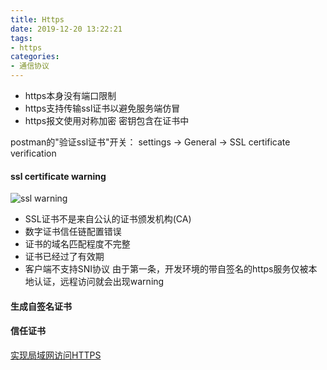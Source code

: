 ```yaml
---
title: Https
date: 2019-12-20 13:22:21
tags:
- https
categories: 
- 通信协议
---
```

+ https本身没有端口限制
+ https支持传输ssl证书以避免服务端仿冒
+ https报文使用对称加密 密钥包含在证书中
  
postman的"验证ssl证书"开关： settings -> General -> SSL certificate verification 

#### ssl certificate warning
![ssl warning](https://i0.wp.com/tvax4.sinaimg.cn/large/a60edd42gy1gqugoxo311j20qs0s70ue.jpg)
+ SSL证书不是来自公认的证书颁发机构(CA)
+ 数字证书信任链配置错误
+ 证书的域名匹配程度不完整
+ 证书已经过了有效期
+ 客户端不支持SNI协议
由于第一条，开发环境的带自签名的https服务仅被本地认证，远程访问就会出现warning

#### 生成自签名证书

#### 信任证书

[实现局域网访问HTTPS](https://juejin.cn/post/6844903848750874632)